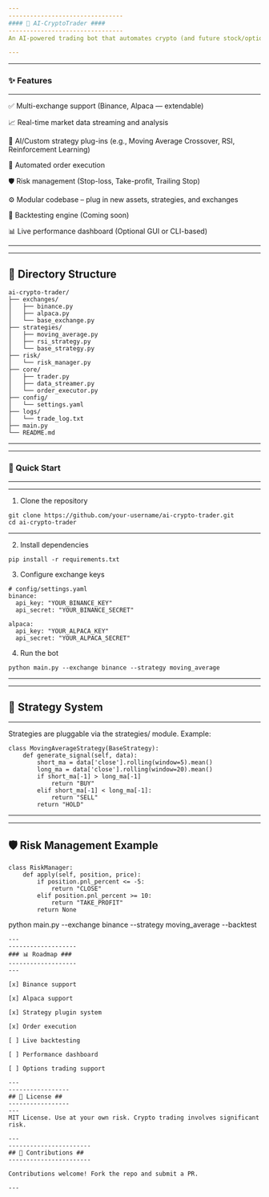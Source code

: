 ```yaml
---
--------------------------------
#### 🤖 AI-CryptoTrader ####
--------------------------------
An AI-powered trading bot that automates crypto (and future stock/option) strategies with real-time data analysis, multi-exchange support, and modular design for seamless expansion.

---
```

----------------------
### ✨ Features ###
----------------------

✅ Multi-exchange support (Binance, Alpaca — extendable)

📈 Real-time market data streaming and analysis

🧠 AI/Custom strategy plug-ins (e.g., Moving Average Crossover, RSI, Reinforcement Learning)

🧾 Automated order execution

🛡️ Risk management (Stop-loss, Take-profit, Trailing Stop)

⚙️ Modular codebase – plug in new assets, strategies, and exchanges

🔧 Backtesting engine (Coming soon)

📊 Live performance dashboard (Optional GUI or CLI-based)

---
------------------------
📂 Directory Structure
------------------------
```
ai-crypto-trader/
├── exchanges/
│   ├── binance.py
│   ├── alpaca.py
│   └── base_exchange.py
├── strategies/
│   ├── moving_average.py
│   ├── rsi_strategy.py
│   └── base_strategy.py
├── risk/
│   └── risk_manager.py
├── core/
│   ├── trader.py
│   ├── data_streamer.py
│   └── order_executor.py
├── config/
│   └── settings.yaml
├── logs/
│   └── trade_log.txt
├── main.py
└── README.md
```
---

------------------------
### 🚀 Quick Start ###
------------------------
---
1. Clone the repository

```
git clone https://github.com/your-username/ai-crypto-trader.git
cd ai-crypto-trader
```
---
2. Install dependencies

```
pip install -r requirements.txt
```
3. Configure exchange keys
```
# config/settings.yaml
binance:
  api_key: "YOUR_BINANCE_KEY"
  api_secret: "YOUR_BINANCE_SECRET"

alpaca:
  api_key: "YOUR_ALPACA_KEY"
  api_secret: "YOUR_ALPACA_SECRET"
```
4. Run the bot
```
python main.py --exchange binance --strategy moving_average
```
---
-------------------
🧠 Strategy System
-------------------
---
Strategies are pluggable via the strategies/ module. Example:
```
class MovingAverageStrategy(BaseStrategy):
    def generate_signal(self, data):
        short_ma = data['close'].rolling(window=5).mean()
        long_ma = data['close'].rolling(window=20).mean()
        if short_ma[-1] > long_ma[-1]
            return "BUY"
        elif short_ma[-1] < long_ma[-1]:
            return "SELL"
        return "HOLD"
```

---
---------------------------
🛡️ Risk Management Example
---------------------------
```
class RiskManager:
    def apply(self, position, price):
        if position.pnl_percent <= -5:
            return "CLOSE"
        elif position.pnl_percent >= 10:
            return "TAKE_PROFIT"
        return None
```
python main.py --exchange binance --strategy moving_average --backtest
```
---
-------------------
### 📊 Roadmap ###
-------------------
---

[x] Binance support

[x] Alpaca support

[x] Strategy plugin system

[x] Order execution

[ ] Live backtesting

[ ] Performance dashboard

[ ] Options trading support

---
-----------------
## 📄 License ##
-----------------
---
MIT License. Use at your own risk. Crypto trading involves significant risk.

---
-----------------------
## 🤝 Contributions ##
-----------------------

Contributions welcome! Fork the repo and submit a PR.

---